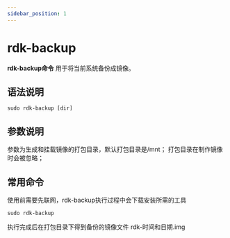 ```yaml
---
sidebar_position: 1
---
```


# rdk-backup

**rdk-backup命令** 用于将当前系统备份成镜像。

## 语法说明

```
sudo rdk-backup [dir]
```

## 参数说明
参数为生成和挂载镜像的打包目录，默认打包目录是/mnt；
打包目录在制作镜像时会被忽略；

## 常用命令

使用前需要先联网，rdk-backup执行过程中会下载安装所需的工具

```
sudo rdk-backup
```

执行完成后在打包目录下得到备份的镜像文件 rdk-时间和日期.img
